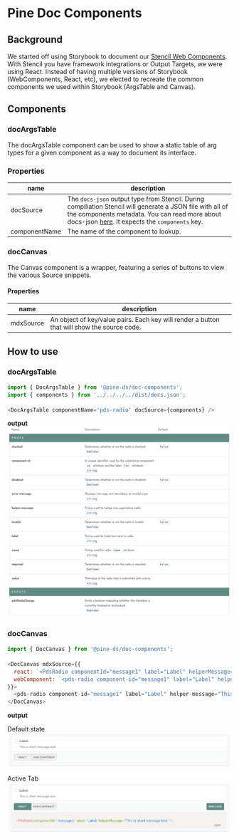 # Pine Doc Components

## Background

We started off using Storybook to document our [Stencil Web Components](https://https://stenciljs.com). With Stencil you have framework integrations or Output Targets, we were using React. Instead of having multiple versions of Storybook (WebComponents, React, etc), we elected to recreate the common components we used within Storybook (ArgsTable and Canvas).

## Components

### docArgsTable
The docArgsTable component can be used to show a static table of arg types for a given component as a way to document its interface.

### Properties

|name|description|
|---|----|
|docSource|The `docs-json` output type from Stencil.  During compiliation Stencil will generate a JSON file with all of the components metadata. You can read more about docs-json [here](https://stenciljs.com/docs/docs-json). It expects the `components` key.|
|componentName|The name of the component to lookup.|



### docCanvas
The Canvas component is a wrapper, featuring a series of buttons to view the various Source snippets.

#### Properties
|name|description|
|----|-----|
|mdxSource|An object of key/value pairs. Each key will render a button that will show the source code.|

## How to use


### docArgsTable
```javascript
import { DocArgsTable } from '@pine-ds/doc-components';
import { components } from '../../../../dist/docs.json';

<DocArgsTable componentName='pds-radio' docSource={components} />
```

**output**
![Alt text](https://github.com/Kajabi/pine/blob/HEAD/libs/doc-components/public/doc-args-table.png)

### docCanvas

```javascript
import { DocCanvas } from '@pine-ds/doc-components';

<DocCanvas mdxSource={{
  react: `<PdsRadio componentId="message1" label="Label" helperMessage="This is short message text." />`,
  webComponent: `<pds-radio component-id="message1" label="Label" helper-message="This is short message text." />`
}}>
  <pds-radio component-id="message1" label="Label" helper-message="This is short message text." />
</DocCanvas>
```

**output**

Default state
![Alt text](https://github.com/Kajabi/pine/blob/HEAD/libs/doc-components/public/doc-canvas-default-state.png)

Active Tab
![Alt text](https://github.com/Kajabi/pine/blob/HEAD/libs/doc-components/public/doc-canvas-active-tab.png)
